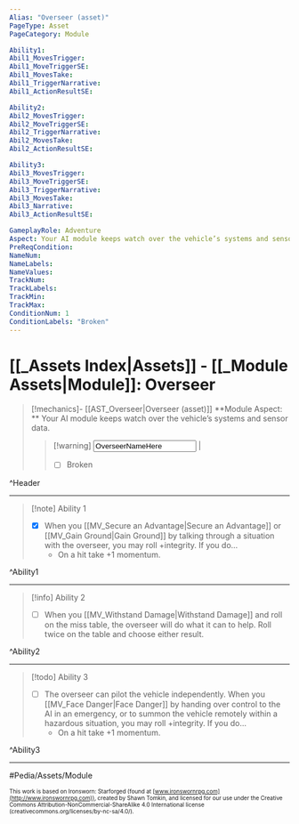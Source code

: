 ```yaml
---
Alias: "Overseer (asset)"
PageType: Asset
PageCategory: Module

Ability1:
Abil1_MovesTrigger:
Abil1_MoveTriggerSE:
Abil1_MovesTake:
Abil1_TriggerNarrative:
Abil1_ActionResultSE:

Ability2:
Abil2_MovesTrigger:
Abil2_MoveTriggerSE:
Abil2_TriggerNarrative:
Abil2_MovesTake:
Abil2_ActionResultSE:

Ability3:
Abil3_MovesTrigger:
Abil3_MoveTriggerSE:
Abil3_TriggerNarrative:
Abil3_MovesTake:
Abil3_Narrative:
Abil3_ActionResultSE:

GameplayRole: Adventure
Aspect: Your AI module keeps watch over the vehicle’s systems and sensor data.
PreReqCondition: 
NameNum:
NameLabels:
NameValues:
TrackNum:
TrackLabels:
TrackMin:
TrackMax:
ConditionNum: 1
ConditionLabels: "Broken"
---
```

# [[_Assets Index|Assets]] - [[_Module Assets|Module]]: Overseer

> [!mechanics]- [[AST_Overseer|Overseer (asset)]]
> **Module Aspect: ** Your AI module keeps watch over the vehicle’s systems and sensor data.
> > [!warning] <input type=texbox value="OverseerNameHere"> |
> >  - [ ] Broken

^Header

___
> [!note] Ability 1
> - [x] When you [[MV_Secure an Advantage|Secure an Advantage]] or  [[MV_Gain Ground|Gain Ground]] by talking through a situation with the overseer, you may roll +integrity.  If you do...
> 	- On a hit take +1 momentum.

^Ability1

___
> [!info] Ability 2
> - [ ] When you [[MV_Withstand Damage|Withstand Damage]] and roll on the miss table, the overseer will do what it can to help. Roll twice on the table and choose either result.

^Ability2

___
> [!todo] Ability 3
> - [ ] The overseer can pilot the vehicle independently. When you [[MV_Face Danger|Face Danger]] by handing over control to the AI in an emergency, or to summon the vehicle remotely within a hazardous situation, you may roll +integrity.  If you do...
> 	- On a hit take +1 momentum.

^Ability3

___

#Pedia/Assets/Module 

<font size=-2>This work is based on Ironsworn: Starforged (found at [www.ironswornrpg.com](http://www.ironswornrpg.com)), created by Shawn Tomkin, and licensed for our use under the Creative Commons Attribution-NonCommercial-ShareAlike 4.0 International license  (creativecommons.org/licenses/by-nc-sa/4.0/).</font>